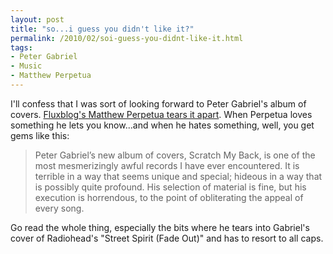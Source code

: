 ```yaml
---
layout: post
title: "so...i guess you didn't like it?"
permalink: /2010/02/soi-guess-you-didnt-like-it.html
tags:
- Peter Gabriel
- Music
- Matthew Perpetua
---
```


I'll confess that I was sort of looking forward to Peter Gabriel's album of covers. [Fluxblog's Matthew Perpetua tears it apart](http://www.fluxblog.org/2010/02/the-strain-i-am-under). When Perpetua loves something he lets you know...and when he hates something, well, you get gems like this:

> Peter Gabriel’s new album of covers, Scratch My Back, is one of the most mesmerizingly awful records I have ever encountered. It is terrible in a way that seems unique and special; hideous in a way that is possibly quite profound. His selection of material is fine, but his execution is horrendous, to the point of obliterating the appeal of every song.

Go read the whole thing, especially the bits where he tears into Gabriel's cover of Radiohead's "Street Spirit (Fade Out)" and has to resort to all caps.